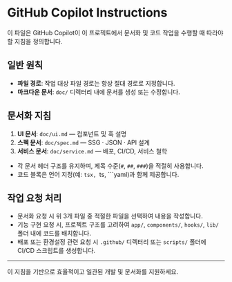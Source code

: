 # GitHub Copilot Instructions

이 파일은 GitHub Copilot이 이 프로젝트에서 문서화 및 코드 작업을 수행할 때 따라야 할 지침을 정의합니다.

## 일반 원칙

- **파일 경로**: 작업 대상 파일 경로는 항상 절대 경로로 지정합니다.
- **마크다운 문서**: `doc/` 디렉터리 내에 문서를 생성 또는 수정합니다.

## 문서화 지침

1. **UI 문서**: `doc/ui.md` — 컴포넌트 및 훅 설명
2. **스펙 문서**: `doc/spec.md` — SSG · JSON · API 설계
3. **서비스 문서**: `doc/service.md` — 배포, CI/CD, 서비스 철학

- 각 문서 헤더 구조를 유지하며, 제목 수준(`#`, `##`, `###`)을 적절히 사용합니다.
- 코드 블록은 언어 지정(예: `tsx, `ts, ```yaml)과 함께 제공합니다.

## 작업 요청 처리

- 문서화 요청 시 위 3개 파일 중 적절한 파일을 선택하여 내용을 작성합니다.
- 기능 구현 요청 시, 프로젝트 구조를 고려하여 `app/`, `components/`, `hooks/`, `lib/` 폴더 내에 코드를 배치합니다.
- 배포 또는 환경설정 관련 요청 시 `.github/` 디렉터리 또는 `scripts/` 폴더에 CI/CD 스크립트를 생성합니다.

---

이 지침을 기반으로 효율적이고 일관된 개발 및 문서화를 지원하세요.
